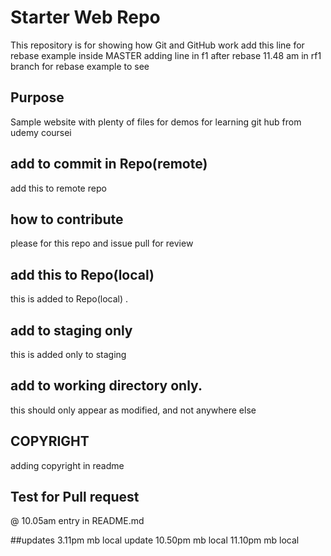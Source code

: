 # Starter Web Repo

This repository is for showing how Git and GitHub work
add this line for rebase example inside MASTER 
adding line in f1  after rebase
11.48 am  in rf1 branch for rebase example to see
## Purpose

Sample website with plenty of files for demos
for learning git hub from udemy coursei

## add to commit in Repo(remote) 

add this to remote repo

## how to contribute
please for this repo  and issue pull for review

## add this to Repo(local) 
this is added to Repo(local) .

## add to staging only
this is added only to staging 

## add to working directory only. 
this should only appear as modified, and not  anywhere else

## COPYRIGHT
adding copyright in readme

## Test for Pull request 
@ 10.05am entry in README.md

##updates 
3.11pm mb local update
10.50pm mb local
11.10pm mb local 
